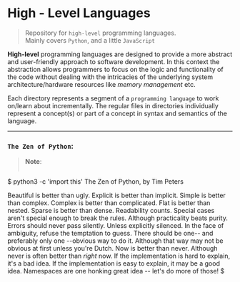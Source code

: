 # High - Level Languages

> Repository for `high-level` programming languages.  
> Mainly covers `Python`, and a little `JavaScript`

**High-level** programming languages are designed to provide a more abstract and user-friendly approach to software development. In this context the abstraction allows programmers to focus on the logic and functionality of the code without dealing with the intricacies of the underlying system architecture/hardware resources like *memory management* etc.

Each directory represents a segment of a `programming language` to work on/learn about incrementally. The regular files in directories individually represent a concept(s) or part of a concept in syntax and semantics of the language.

---
### `The Zen of Python`:

> **Note**:  
> ```bash
$ python3 -c 'import this'
The Zen of Python, by Tim Peters

Beautiful is better than ugly.
Explicit is better than implicit.
Simple is better than complex.
Complex is better than complicated.
Flat is better than nested.
Sparse is better than dense.
Readability counts.
Special cases aren't special enough to break the rules.
Although practicality beats purity.
Errors should never pass silently.
Unless explicitly silenced.
In the face of ambiguity, refuse the temptation to guess.
There should be one-- and preferably only one --obvious way to do it.
Although that way may not be obvious at first unless you're Dutch.
Now is better than never.
Although never is often better than *right* now.
If the implementation is hard to explain, it's a bad idea.
If the implementation is easy to explain, it may be a good idea.
Namespaces are one honking great idea -- let's do more of those!
$
```
